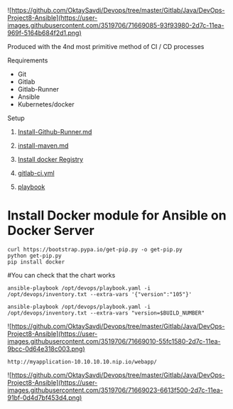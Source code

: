 ![https://github.com/OktaySavdi/Devops/tree/master/Gitlab/Java/DevOps-Project8-Ansible](https://user-images.githubusercontent.com/3519706/71669085-93f93980-2d7c-11ea-969f-5164b684f2d1.png)


Produced with the 4nd most primitive method of CI / CD processes

Requirements

 - Git 
 - Gitlab
 - Gitlab-Runner
 - Ansible
 - Kubernetes/docker

Setup

 1. [Install-Github-Runner.md](https://github.com/OktaySavdi/Devops/blob/master/Gitlab/Java/DevOps-Project5-Gitlab/Install-Github-Runner.md)
 2. 
    [install-maven.md](https://github.com/OktaySavdi/Devops/blob/master/Gitlab/Java/DevOps-Project5-Gitlab/Install-maven.md)

3. 
    [Install docker Registry](https://github.com/OktaySavdi/Devops/tree/master/Jenkins/Java/DevOps-Project1-Jenkins)

4. [gitlab-ci.yml](.gitlab-ci.yml)
5. [playbook](playbook)

# Install Docker module for Ansible on Docker Server

    curl https://bootstrap.pypa.io/get-pip.py -o get-pip.py
    python get-pip.py
    pip install docker

#You can check that the chart works

    ansible-playbook /opt/devops/playbook.yaml -i /opt/devops/inventory.txt --extra-vars '{"version":"105"}'
    
    ansible-playbook /opt/devops/playbook.yaml -i /opt/devops/inventory.txt --extra-vars "version=$BUILD_NUMBER"

 ![https://github.com/OktaySavdi/Devops/tree/master/Gitlab/Java/DevOps-Project8-Ansible](https://user-images.githubusercontent.com/3519706/71669010-55fc1580-2d7c-11ea-9bcc-0d64e318c003.png)


    http://myapplication-10.10.10.10.nip.io/webapp/
    
![https://github.com/OktaySavdi/Devops/tree/master/Gitlab/Java/DevOps-Project8-Ansible](https://user-images.githubusercontent.com/3519706/71669023-6613f500-2d7c-11ea-91bf-0d4d7bf453d4.png)
